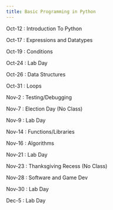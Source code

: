 ```yaml
---
title: Basic Programming in Python
---
```


Oct-12
: Introduction To Python


Oct-17
: Expressions and Datatypes


Oct-19
: Conditions


Oct-24
: Lab Day


Oct-26
: Data Structures


Oct-31
: Loops


Nov-2
: Testing/Debugging


Nov-7
: Election Day (No Class)

Nov-9
: Lab Day


Nov-14
: Functions/Libraries


Nov-16
: Algorithms


Nov-21
: Lab Day


Nov-23
: Thanksgiving Recess (No Class)

Nov-28
: Software and Game Dev


Nov-30
: Lab Day


Dec-5
: Lab Day
